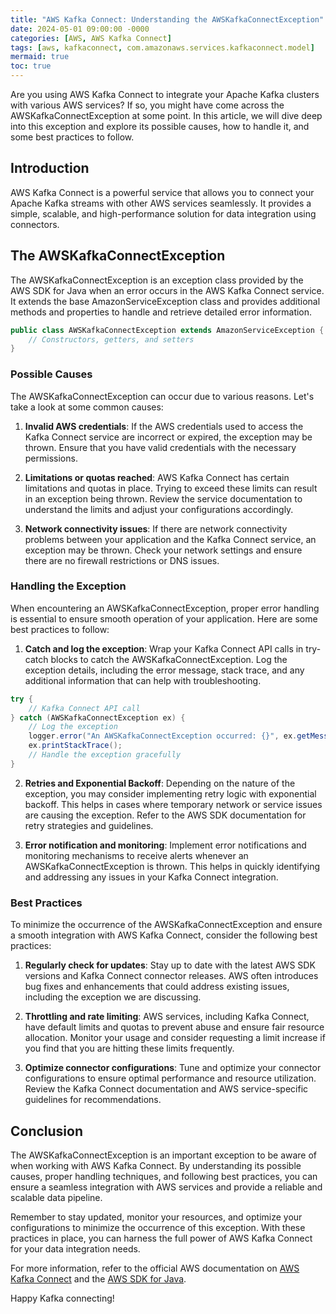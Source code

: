```yaml
---
title: "AWS Kafka Connect: Understanding the AWSKafkaConnectException"
date: 2024-05-01 09:00:00 -0000
categories: [AWS, AWS Kafka Connect]
tags: [aws, kafkaconnect, com.amazonaws.services.kafkaconnect.model]
mermaid: true
toc: true
---
```



Are you using AWS Kafka Connect to integrate your Apache Kafka clusters with various AWS services? If so, you might have come across the AWSKafkaConnectException at some point. In this article, we will dive deep into this exception and explore its possible causes, how to handle it, and some best practices to follow.

## Introduction

AWS Kafka Connect is a powerful service that allows you to connect your Apache Kafka streams with other AWS services seamlessly. It provides a simple, scalable, and high-performance solution for data integration using connectors.

## The AWSKafkaConnectException

The AWSKafkaConnectException is an exception class provided by the AWS SDK for Java when an error occurs in the AWS Kafka Connect service. It extends the base AmazonServiceException class and provides additional methods and properties to handle and retrieve detailed error information.

```java
public class AWSKafkaConnectException extends AmazonServiceException {
    // Constructors, getters, and setters
}
```

### Possible Causes

The AWSKafkaConnectException can occur due to various reasons. Let's take a look at some common causes:

1. **Invalid AWS credentials**: If the AWS credentials used to access the Kafka Connect service are incorrect or expired, the exception may be thrown. Ensure that you have valid credentials with the necessary permissions.

2. **Limitations or quotas reached**: AWS Kafka Connect has certain limitations and quotas in place. Trying to exceed these limits can result in an exception being thrown. Review the service documentation to understand the limits and adjust your configurations accordingly.

3. **Network connectivity issues**: If there are network connectivity problems between your application and the Kafka Connect service, an exception may be thrown. Check your network settings and ensure there are no firewall restrictions or DNS issues.

### Handling the Exception

When encountering an AWSKafkaConnectException, proper error handling is essential to ensure smooth operation of your application. Here are some best practices to follow:

1. **Catch and log the exception**: Wrap your Kafka Connect API calls in try-catch blocks to catch the AWSKafkaConnectException. Log the exception details, including the error message, stack trace, and any additional information that can help with troubleshooting.

```java
try {
    // Kafka Connect API call
} catch (AWSKafkaConnectException ex) {
    // Log the exception
    logger.error("An AWSKafkaConnectException occurred: {}", ex.getMessage());
    ex.printStackTrace();
    // Handle the exception gracefully
}
```

2. **Retries and Exponential Backoff**: Depending on the nature of the exception, you may consider implementing retry logic with exponential backoff. This helps in cases where temporary network or service issues are causing the exception. Refer to the AWS SDK documentation for retry strategies and guidelines.

3. **Error notification and monitoring**: Implement error notifications and monitoring mechanisms to receive alerts whenever an AWSKafkaConnectException is thrown. This helps in quickly identifying and addressing any issues in your Kafka Connect integration.

### Best Practices

To minimize the occurrence of the AWSKafkaConnectException and ensure a smooth integration with AWS Kafka Connect, consider the following best practices:

1. **Regularly check for updates**: Stay up to date with the latest AWS SDK versions and Kafka Connect connector releases. AWS often introduces bug fixes and enhancements that could address existing issues, including the exception we are discussing.

2. **Throttling and rate limiting**: AWS services, including Kafka Connect, have default limits and quotas to prevent abuse and ensure fair resource allocation. Monitor your usage and consider requesting a limit increase if you find that you are hitting these limits frequently.

3. **Optimize connector configurations**: Tune and optimize your connector configurations to ensure optimal performance and resource utilization. Review the Kafka Connect documentation and AWS service-specific guidelines for recommendations.

## Conclusion

The AWSKafkaConnectException is an important exception to be aware of when working with AWS Kafka Connect. By understanding its possible causes, proper handling techniques, and following best practices, you can ensure a seamless integration with AWS services and provide a reliable and scalable data pipeline.

Remember to stay updated, monitor your resources, and optimize your configurations to minimize the occurrence of this exception. With these practices in place, you can harness the full power of AWS Kafka Connect for your data integration needs.

For more information, refer to the official AWS documentation on [AWS Kafka Connect](https://docs.aws.amazon.com/kafka/latest/developer-guide/connect.html) and the [AWS SDK for Java](https://docs.aws.amazon.com/sdk-for-java/latest/developer-guide/welcome.html).

Happy Kafka connecting!